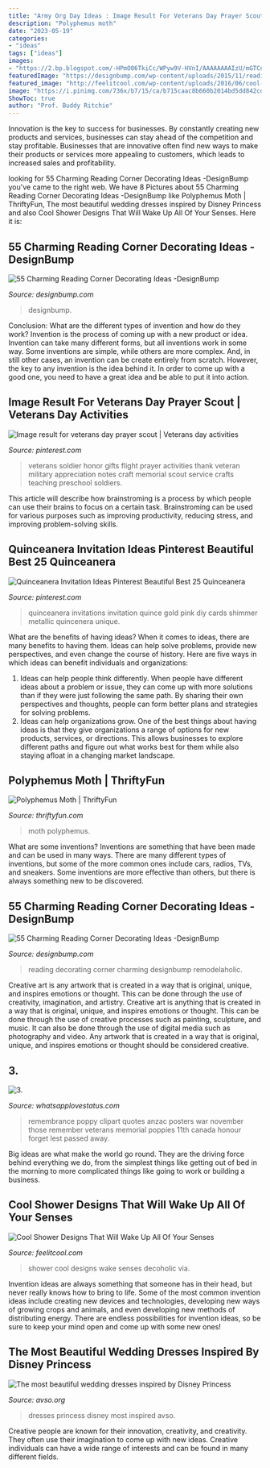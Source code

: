 ```yaml
---
title: "Army Org Day Ideas : Image Result For Veterans Day Prayer Scout"
description: "Polyphemus moth"
date: "2023-05-19"
categories:
- "ideas"
tags: ["ideas"]
images:
- "https://2.bp.blogspot.com/-HPmO06TkiCc/WPyw9V-HVnI/AAAAAAAAIzU/mGTCnIW_TCU41Zx4Pj0br8PuDznhjuNuACLcB/s1600/11.jpg"
featuredImage: "https://designbump.com/wp-content/uploads/2015/11/reading.jpg"
featured_image: "http://feelitcool.com/wp-content/uploads/2016/06/cool-shower-designs1.jpg"
image: "https://i.pinimg.com/736x/b7/15/ca/b715caac8b660b2014bd5dd842cdbe19.jpg"
ShowToc: true
author: "Prof. Buddy Ritchie"
---
```



Innovation is the key to success for businesses. By constantly creating new products and services, businesses can stay ahead of the competition and stay profitable. Businesses that are innovative often find new ways to make their products or services more appealing to customers, which leads to increased sales and profitability.

	

		
looking for 55 Charming Reading Corner Decorating Ideas -DesignBump you've came to the right web. We have 8 Pictures about 55 Charming Reading Corner Decorating Ideas -DesignBump like Polyphemus Moth | ThriftyFun, The most beautiful wedding dresses inspired by Disney Princess and also Cool Shower Designs That Will Wake Up All Of Your Senses. Here it is:
		
    
## 55 Charming Reading Corner Decorating Ideas -DesignBump

<img loading=lazy src="http://cdn.designbump.com/wp-content/uploads/2015/11/reading-corner-nook22.jpg" onerror="this.onerror=null;this.src='https://tse1.mm.bing.net/th?id=OIP.tLGY7aJv86MNIoTHpz4ocQHaKN&amp;pid=15.1';" alt="55 Charming Reading Corner Decorating Ideas -DesignBump">

_Source: designbump.com_

>designbump. 

	

Conclusion: What are the different types of invention and how do they work?
Invention is the process of coming up with a new product or idea. Invention can take many different forms, but all inventions work in some way. Some inventions are simple, while others are more complex. And, in still other cases, an invention can be create entirely from scratch. However, the key to any invention is the idea behind it. In order to come up with a good one, you need to have a great idea and be able to put it into action.

    
## Image Result For Veterans Day Prayer Scout | Veterans Day Activities

<img loading=lazy src="https://i.pinimg.com/736x/4f/80/17/4f8017fb01a97b7488fb8459990621ab.jpg" onerror="this.onerror=null;this.src='https://tse2.mm.bing.net/th?id=OIP.pdooCrv21Z6WSo7D7_nbXQAAAA&amp;pid=15.1';" alt="Image result for veterans day prayer scout | Veterans day activities">

_Source: pinterest.com_

>veterans soldier honor gifts flight prayer activities thank veteran military appreciation notes craft memorial scout service crafts teaching preschool soldiers. 

	

This article will describe how brainstroming is a process by which people can use their brains to focus on a certain task. Brainstroming can be used for various purposes such as improving productivity, reducing stress, and improving problem-solving skills.

    
## Quinceanera Invitation Ideas Pinterest Beautiful Best 25 Quinceanera

<img loading=lazy src="https://i.pinimg.com/736x/b7/15/ca/b715caac8b660b2014bd5dd842cdbe19.jpg" onerror="this.onerror=null;this.src='https://tse3.mm.bing.net/th?id=OIP.G3cuXomRg_xIpcyecDrv-gHaJ4&amp;pid=15.1';" alt="Quinceanera Invitation Ideas Pinterest Beautiful Best 25 Quinceanera">

_Source: pinterest.com_

>quinceanera invitations invitation quince gold pink diy cards shimmer metallic quincenera unique. 

	

What are the benefits of having ideas?
When it comes to ideas, there are many benefits to having them. Ideas can help solve problems, provide new perspectives, and even change the course of history. Here are five ways in which ideas can benefit individuals and organizations: 
1. Ideas can help people think differently. When people have different ideas about a problem or issue, they can come up with more solutions than if they were just following the same path. By sharing their own perspectives and thoughts, people can form better plans and strategies for solving problems. 
2. Ideas can help organizations grow. One of the best things about having ideas is that they give organizations a range of options for new products, services, or directions. This allows businesses to explore different paths and figure out what works best for them while also staying afloat in a changing market landscape. 

    
## Polyphemus Moth | ThriftyFun

<img loading=lazy src="https://img.thrfun.com/img/226/814/polyphemus-moth_tx4.jpg" onerror="this.onerror=null;this.src='https://tse3.mm.bing.net/th?id=OIP.b0CdQ7YRGdpqcFHoysEPnwHaHa&amp;pid=15.1';" alt="Polyphemus Moth | ThriftyFun">

_Source: thriftyfun.com_

>moth polyphemus. 

	

What are some inventions?
Inventions are something that have been made and can be used in many ways. There are many different types of inventions, but some of the more common ones include cars, radios, TVs, and sneakers. Some inventions are more effective than others, but there is always something new to be discovered.

    
## 55 Charming Reading Corner Decorating Ideas -DesignBump

<img loading=lazy src="https://designbump.com/wp-content/uploads/2015/11/reading.jpg" onerror="this.onerror=null;this.src='https://tse3.mm.bing.net/th?id=OIP.Qx2dXKhaCcV4mVuMc1N0mAHaLF&amp;pid=15.1';" alt="55 Charming Reading Corner Decorating Ideas -DesignBump">

_Source: designbump.com_

>reading decorating corner charming designbump remodelaholic. 

	

Creative art is any artwork that is created in a way that is original, unique, and inspires emotions or thought. This can be done through the use of creativity, imagination, and artistry.
Creative art is anything that is created in a way that is original, unique, and inspires emotions or thought. This can be done through the use of creative processes such as painting, sculpture, and music. It can also be done through the use of digital media such as photography and video. Any artwork that is created in a way that is original, unique, and inspires emotions or thought should be considered creative.

    
## 3.

<img loading=lazy src="https://2.bp.blogspot.com/-HPmO06TkiCc/WPyw9V-HVnI/AAAAAAAAIzU/mGTCnIW_TCU41Zx4Pj0br8PuDznhjuNuACLcB/s1600/11.jpg" onerror="this.onerror=null;this.src='https://tse2.mm.bing.net/th?id=OIP.Sdd8Q8-yVdVIPUZ-eFGYgQAAAA&amp;pid=15.1';" alt="3.">

_Source: whatsapplovestatus.com_

>remembrance poppy clipart quotes anzac posters war november those remember veterans memorial poppies 11th canada honour forget lest passed away. 

	

Big ideas are what make the world go round. They are the driving force behind everything we do, from the simplest things like getting out of bed in the morning to more complicated things like going to work or building a business.

    
## Cool Shower Designs That Will Wake Up All Of Your Senses

<img loading=lazy src="http://feelitcool.com/wp-content/uploads/2016/06/cool-shower-designs1.jpg" onerror="this.onerror=null;this.src='https://tse3.mm.bing.net/th?id=OIP.bA3u8iiKxSy3SLI3AFphSgHaLH&amp;pid=15.1';" alt="Cool Shower Designs That Will Wake Up All Of Your Senses">

_Source: feelitcool.com_

>shower cool designs wake senses decoholic via. 

	

Invention ideas are always something that someone has in their head, but never really knows how to bring to life. Some of the most common invention ideas include creating new devices and technologies, developing new ways of growing crops and animals, and even developing new methods of distributing energy. There are endless possibilities for invention ideas, so be sure to keep your mind open and come up with some new ones!

    
## The Most Beautiful Wedding Dresses Inspired By Disney Princess

<img loading=lazy src="https://www.avso.org/wp-content/uploads/2014/11/the-most-beautiful-wedding-dresses-inspired-by-disney-princess-1415026324.jpg" onerror="this.onerror=null;this.src='https://tse4.mm.bing.net/th?id=OIP.BLgtWmnZUr8aHP6bsJdNlwHaKa&amp;pid=15.1';" alt="The most beautiful wedding dresses inspired by Disney Princess">

_Source: avso.org_

>dresses princess disney most inspired avso. 

	

Creative people are known for their innovation, creativity, and creativity. They often use their imagination to come up with new ideas. Creative individuals can have a wide range of interests and can be found in many different fields.

